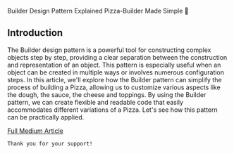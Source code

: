 Builder Design Pattern Explained
Pizza-Builder Made Simple 🍕

## Introduction
The Builder design pattern is a powerful tool for constructing complex objects step by step, providing a clear separation between the construction and representation of an object. This pattern is especially useful when an object can be created in multiple ways or involves numerous configuration steps. In this article, we'll explore how the Builder pattern can simplify the process of building a Pizza, allowing us to customize various aspects like the dough, the sauce, the cheese and toppings. By using the Builder pattern, we can create flexible and readable code that easily accommodates different variations of a Pizza. Let's see how this pattern can be practically applied.


[Full Medium Article](https://medium.com/@fedcal)


```
Thank you for your support!
```


